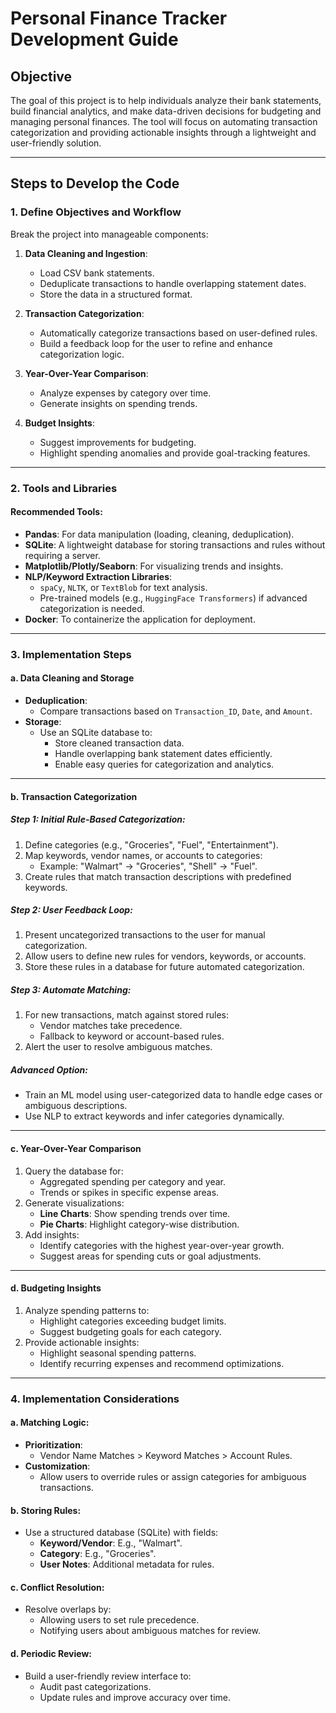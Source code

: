 # Personal Finance Tracker Development Guide

## **Objective**

The goal of this project is to help individuals analyze their bank statements, build financial analytics, and make data-driven decisions for budgeting and managing personal finances. The tool will focus on automating transaction categorization and providing actionable insights through a lightweight and user-friendly solution.

---

## **Steps to Develop the Code**

### **1. Define Objectives and Workflow**
Break the project into manageable components:

1. **Data Cleaning and Ingestion**:  
   - Load CSV bank statements.
   - Deduplicate transactions to handle overlapping statement dates.
   - Store the data in a structured format.

2. **Transaction Categorization**:  
   - Automatically categorize transactions based on user-defined rules.
   - Build a feedback loop for the user to refine and enhance categorization logic.

3. **Year-Over-Year Comparison**:  
   - Analyze expenses by category over time.
   - Generate insights on spending trends.

4. **Budget Insights**:  
   - Suggest improvements for budgeting.
   - Highlight spending anomalies and provide goal-tracking features.

---

### **2. Tools and Libraries**

#### **Recommended Tools**:
- **Pandas**: For data manipulation (loading, cleaning, deduplication).
- **SQLite**: A lightweight database for storing transactions and rules without requiring a server.
- **Matplotlib/Plotly/Seaborn**: For visualizing trends and insights.
- **NLP/Keyword Extraction Libraries**:
  - `spaCy`, `NLTK`, or `TextBlob` for text analysis.
  - Pre-trained models (e.g., `HuggingFace Transformers`) if advanced categorization is needed.
- **Docker**: To containerize the application for deployment.

---

### **3. Implementation Steps**

#### **a. Data Cleaning and Storage**
- **Deduplication**:
  - Compare transactions based on `Transaction_ID`, `Date`, and `Amount`.
- **Storage**:
  - Use an SQLite database to:
    - Store cleaned transaction data.
    - Handle overlapping bank statement dates efficiently.
    - Enable easy queries for categorization and analytics.

---

#### **b. Transaction Categorization**

##### **Step 1: Initial Rule-Based Categorization**:
1. Define categories (e.g., "Groceries", "Fuel", "Entertainment").
2. Map keywords, vendor names, or accounts to categories:
   - Example: "Walmart" → "Groceries", "Shell" → "Fuel".
3. Create rules that match transaction descriptions with predefined keywords.

##### **Step 2: User Feedback Loop**:
1. Present uncategorized transactions to the user for manual categorization.
2. Allow users to define new rules for vendors, keywords, or accounts.
3. Store these rules in a database for future automated categorization.

##### **Step 3: Automate Matching**:
1. For new transactions, match against stored rules:
   - Vendor matches take precedence.
   - Fallback to keyword or account-based rules.
2. Alert the user to resolve ambiguous matches.

##### **Advanced Option**:
- Train an ML model using user-categorized data to handle edge cases or ambiguous descriptions.
- Use NLP to extract keywords and infer categories dynamically.

---

#### **c. Year-Over-Year Comparison**

1. Query the database for:
   - Aggregated spending per category and year.
   - Trends or spikes in specific expense areas.
2. Generate visualizations:
   - **Line Charts**: Show spending trends over time.
   - **Pie Charts**: Highlight category-wise distribution.
3. Add insights:
   - Identify categories with the highest year-over-year growth.
   - Suggest areas for spending cuts or goal adjustments.

---

#### **d. Budgeting Insights**

1. Analyze spending patterns to:
   - Highlight categories exceeding budget limits.
   - Suggest budgeting goals for each category.
2. Provide actionable insights:
   - Highlight seasonal spending patterns.
   - Identify recurring expenses and recommend optimizations.

---

### **4. Implementation Considerations**

#### **a. Matching Logic**:
- **Prioritization**:
  - Vendor Name Matches > Keyword Matches > Account Rules.
- **Customization**:
  - Allow users to override rules or assign categories for ambiguous transactions.

#### **b. Storing Rules**:
- Use a structured database (SQLite) with fields:
  - **Keyword/Vendor**: E.g., "Walmart".
  - **Category**: E.g., "Groceries".
  - **User Notes**: Additional metadata for rules.

#### **c. Conflict Resolution**:
- Resolve overlaps by:
  - Allowing users to set rule precedence.
  - Notifying users about ambiguous matches for review.

#### **d. Periodic Review**:
- Build a user-friendly review interface to:
  - Audit past categorizations.
  - Update rules and improve accuracy over time.
